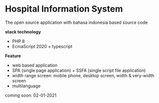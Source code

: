 # Hospital Information System
The open source application with bahasa indonesia based source code

**stack technology**
* PHP 8
* EcmaScript 2020 + typescript

**Feature**
* web based application
* SPA (single page application) + SSFA (single script file application)
* width range screen: mobile phone, desktop screen, width & very-width screen
* multilanguage

coming soon: 02-01-2021
